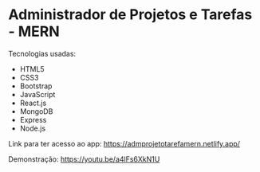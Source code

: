 # Administrador de Projetos e Tarefas - MERN

Tecnologias usadas:
- HTML5
- CSS3
- Bootstrap
- JavaScript
- React.js
- MongoDB
- Express
- Node.js

Link para ter acesso ao app: https://admprojetotarefamern.netlify.app/

Demonstração: https://youtu.be/a4lFs6XkN1U
